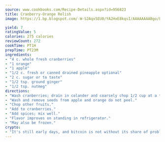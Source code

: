 ```yaml
---
source: www.cookbooks.com/Recipe-Details.aspx?id=956823
title: Cranberry-Orange Relish
image: https://1.bp.blogspot.com/-W-S2Aqx5EU0/YA2HxE8kqsI/AAAAAAAABgo/LNxJ2X_rvYgPNsplYMgQNjuwxaZ0e3pQQCLcBGAsYHQ/s320/17.png

yield: 7
ratingValue: 5
calories: 275 calories
reviewCount: 272
cookTime: PT1H
prepTime: PT23M
ingredients:
- "4 c. whole fresh cranberries"
- "1 orange"
- "1 apple"
- "1/2 c. fresh or canned drained pineapple optional"
- "2 c. sugar or to taste"
- "1/2 tsp. ground ginger"
- "1/2 tsp. nutmeg"
directions:
- "Wash cranberries; drain in colander and coarsely chop 1/2 cup at a time in blender or food processor."
- "Wash and remove seeds from apple and orange do not peel."
- "Chop other fruits."
- "Add to cranberries."
- "Add spices; mix well."
- "Flavor improves on standing in refrigerator."
- "May also be frozen."
crypto:
- "It's still early days, and bitcoin is not without its share of problems."
---
```


